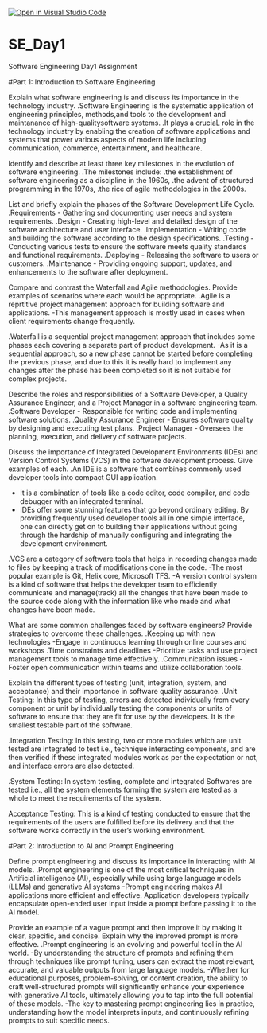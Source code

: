 [![Open in Visual Studio Code](https://classroom.github.com/assets/open-in-vscode-2e0aaae1b6195c2367325f4f02e2d04e9abb55f0b24a779b69b11b9e10269abc.svg)](https://classroom.github.com/online_ide?assignment_repo_id=18392606&assignment_repo_type=AssignmentRepo)
# SE_Day1
Software Engineering Day1 Assignment

#Part 1: Introduction to Software Engineering

Explain what software engineering is and discuss its importance in the technology industry.
.Software Engineering is the systematic application of engineering principles, methods,and tools to the development and maintanance of high-qualitysoftware systems.
.It plays a cruciaL role in the technology industry by enabling the creation of software applications and systems that power various aspects of modern life including communication, commerce, entertainment, and healthcare.

Identify and describe at least three key milestones in the evolution of software engineering.
.The milestones include: 
.the establishment of software engineering as a discipline in the 1960s,
.the advent of structured programming in the 1970s,
.the rice of agile methodologies in the 2000s.


List and briefly explain the phases of the Software Development Life Cycle.
.Requirements - Gathering snd documenting user needs and system requirements.
.Design - Creating high-level and detailed design of the software architecture and user interface.
.Implementation - Writing code and building the software according to the design specifications.
.Testing - Conducting various tests to ensure the software meets quality standards and functional requirements.
.Deploying - Releasing the software to users or customers.
.Maintenance - Providing ongoing support, updates, and enhancements to the software after deployment.

Compare and contrast the Waterfall and Agile methodologies. Provide examples of scenarios where each would be appropriate.
.Agile is a reprtitive project management approach for building software and applications.
-This management approach is mostly used in cases when client requirements change frequently.

.Waterfall is a sequential project management approach that includes some phases each covering a separate part of product development. 
-As it is a sequential approach, so a new phase cannot be started before completing the previous phase, and due to this it is really hard to implement any changes after the phase has been completed so it is not suitable for complex projects.


Describe the roles and responsibilities of a Software Developer, a Quality Assurance Engineer, and a Project Manager in a software engineering team.
.Software Developer - Responsible for writing code and implementing software solutions.
.Quality Assurance Engineer - Ensures software quality by designing and executing test plans.
.Project Manager - Oversees the planning, execution, and delivery of software projects.

Discuss the importance of Integrated Development Environments (IDEs) and Version Control Systems (VCS) in the software development process. Give examples of each.
.An IDE is a software that combines commonly used developer tools into compact GUI application.
- It is a combination of tools like a code editor, code compiler, and code debugger with an integrated terminal.
- IDEs offer some stunning features that go beyond ordinary editing. By providing frequently used developer tools all in one simple interface, one can directly get on to building their applications without going through the hardship of manually configuring and integrating the development environment.

 .VCS are a category of software tools that helps in recording changes made to files by keeping a track of modifications done in the code.
 -The most popular example is Git, Helix core, Microsoft TFS.
 -A version control system is a kind of software that helps the developer team to efficiently communicate and manage(track) all the changes that have been made to the source code along with the information like who made and what changes have been made.

What are some common challenges faced by software engineers? Provide strategies to overcome these challenges.
.Keeping up with new technologies
-Engage in continuous learning through online courses and workshops
.Time constraints and deadlines
-Prioritize tasks and use project management tools to manage time effectively.
.Communication issues
-Foster open communication within teams and utilize collaboration tools.

Explain the different types of testing (unit, integration, system, and acceptance) and their importance in software quality assurance.
.Unit Testing: In this type of testing, errors are detected individually from every component or unit by individually testing the components or units of software to ensure that they are fit for use by the developers. It is the smallest testable part of the software.

.Integration Testing: In this testing, two or more modules which are unit tested are integrated to test i.e., technique interacting components, and are then verified if these integrated modules work as per the expectation or not, and interface errors are also detected.

.System Testing: In system testing, complete and integrated Softwares are tested i.e., all the system elements forming the system are tested as a whole to meet the requirements of the system.

Acceptance Testing: This is a kind of testing conducted to ensure that the requirements of the users are fulfilled before its delivery and that the software works correctly in the user’s working environment.

#Part 2: Introduction to AI and Prompt Engineering


Define prompt engineering and discuss its importance in interacting with AI models.
.Prompt engineering is one of the most critical techniques in Artificial intelligence (AI), especially while using large language models (LLMs) and generative AI systems
-Prompt engineering makes AI applications more efficient and effective. Application developers typically encapsulate open-ended user input inside a prompt before passing it to the AI model.



Provide an example of a vague prompt and then improve it by making it clear, specific, and concise. Explain why the improved prompt is more effective.
.Prompt engineering is an evolving and powerful tool in the AI world.
-By understanding the structure of prompts and refining them through techniques like prompt tuning, users can extract the most relevant, accurate, and valuable outputs from large language models.
-Whether for educational purposes, problem-solving, or content creation, the ability to craft well-structured prompts will significantly enhance your experience with generative AI tools, ultimately allowing you to tap into the full potential of these models.
-The key to mastering prompt engineering lies in practice, understanding how the model interprets inputs, and continuously refining prompts to suit specific needs.
